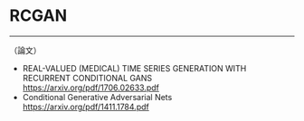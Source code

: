 # RCGAN
---
（論文）
- REAL-VALUED (MEDICAL) TIME SERIES GENERATION WITH RECURRENT CONDITIONAL GANS  
    https://arxiv.org/pdf/1706.02633.pdf  
- Conditional Generative Adversarial Nets  
    https://arxiv.org/pdf/1411.1784.pdf
